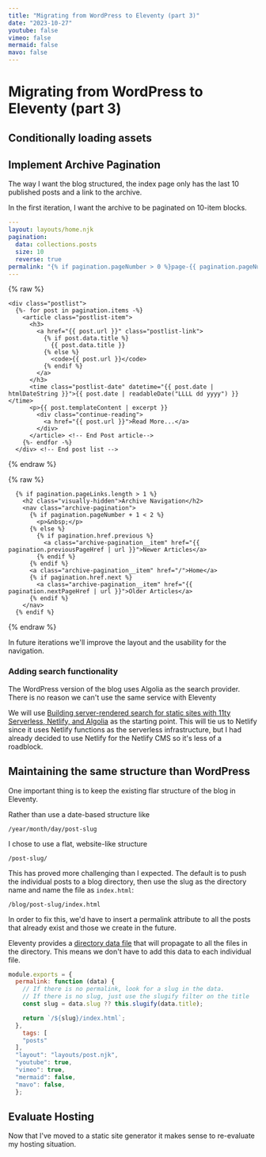 ```yaml
---
title: "Migrating from WordPress to Eleventy (part 3)"
date: "2023-10-27"
youtube: false
vimeo: false
mermaid: false
mavo: false
---
```


# Migrating from WordPress to Eleventy (part 3)



## Conditionally loading assets

## Implement Archive Pagination

The way I want the blog structured, the index page only has the last 10 published posts and a link to the archive.

In the first iteration, I want the archive to be paginated on 10-item blocks.

```yaml
---
layout: layouts/home.njk
pagination:
  data: collections.posts
  size: 10
  reverse: true
permalink: "{% if pagination.pageNumber > 0 %}page-{{ pagination.pageNumber }}/{% endif %}index.html"
---
```

{% raw %}
```liquid
<div class="postlist">
  {%- for post in pagination.items -%}
    <article class="postlist-item">
      <h3>
        <a href="{{ post.url }}" class="postlist-link">
          {% if post.data.title %}
            {{ post.data.title }}
          {% else %}
            <code>{{ post.url }}</code>
          {% endif %}
        </a>
      </h3>
      <time class="postlist-date" datetime="{{ post.date | htmlDateString }}">{{ post.date | readableDate("LLLL dd yyyy") }}</time>
      <p>{{ post.templateContent | excerpt }}
        <div class="continue-reading">
          <a href="{{ post.url }}">Read More...</a>
        </div>
      </article> <!-- End Post article-->
    {%- endfor -%}
  </div> <!-- End post list -->
```
{% endraw %}

{% raw %}
```liquid
  {% if pagination.pageLinks.length > 1 %}
    <h2 class="visually-hidden">Archive Navigation</h2>
    <nav class="archive-pagination">
      {% if pagination.pageNumber + 1 < 2 %}
        <p>&nbsp;</p>
      {% else %}
        {% if pagination.href.previous %}
          <a class="archive-pagination__item" href="{{ pagination.previousPageHref | url }}">Newer Articles</a>
        {% endif %}
      {% endif %}
      <a class="archive-pagination__item" href="/">Home</a>
      {% if pagination.href.next %}
        <a class="archive-pagination__item" href="{{ pagination.nextPageHref | url }}">Older Articles</a>
      {% endif %}
    </nav>
  {% endif %}
```
{% endraw %}

In future iterations we'll improve the layout and the usability for the navigation.

### Adding search functionality

The WordPress version of the blog uses Algolia as the search provider. There is no reason we can't use the same service with Eleventy

We will use [Building server-rendered search for static sites with 11ty Serverless, Netlify, and Algolia](https://www.algolia.com/blog/engineering/building-server-rendered-search-for-static-sites-with-11ty-serverless-netlify-and-algolia/) as the starting point. This will tie us to Netlify since it uses Netlify functions as the serverless infrastructure, but I had already decided to use Netlify for the Netlify CMS so it's less of a roadblock.



## Maintaining the same structure than WordPress

One important thing is to keep the existing flar structure of the blog in Eleventy.

Rather than use a date-based structure like

```text
/year/month/day/post-slug
```

I chose to use a flat, website-like structure

```text
/post-slug/
```

This has proved more challenging than I expected. The default is to push the individual posts to a blog directory,  then use the slug as the directory name and name the file as `index.html`:

```text
/blog/post-slug/index.html
```

In order to fix this, we'd have to insert a permalink attribute to all the posts that already exist and those we create in the future.

Eleventy provides a [directory data file](https://www.11ty.dev/docs/data-template-dir/) that will propagate to all the files in the directory. This means we don't have to add this data to each individual file.

```js
module.exports = {
  permalink: function (data) {
    // If there is no permalink, look for a slug in the data.
    // If there is no slug, just use the slugify filter on the title
    const slug = data.slug ?? this.slugify(data.title);

    return `/${slug}/index.html`;
  },
    tags: [
    "posts"
  ],
  "layout": "layouts/post.njk",
  "youtube": true,
  "vimeo": true,
  "mermaid": false,
  "mavo": false,
  };
  ```

## Evaluate Hosting

Now that I've moved to a static site generator it makes sense to re-evaluate my hosting situation.
